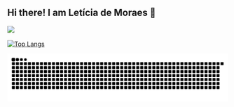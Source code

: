## Hi there! I am Letícia de Moraes 👋

<!--

- 🔭 I’m currently working on ...
- 🌱 I’m currently learning ...
- 👯 I’m looking to collaborate on ...
- 🤔 I’m looking for help with ...
- 💬 Ask me about ...
- 📫 How to reach me: ...
- 😄 Pronouns: ...
- ⚡ Fun fact: ...
-->
<div>
<img height = "180cm" src = "https://github-readme-stats.vercel.app/api?username=leticiamoraess&show_icons=true&theme=tokyonight">
  
[![Top Langs](https://github-readme-stats.vercel.app/api/top-langs/?username=leticiamoraess&show_icons=true&theme=tokyonight&layout=compact)](https://github.com/leticiamoraess/github-readme-stats)
  
</div>
<picture>
  <source media="(prefers-color-scheme: dark)" srcset="https://raw.githubusercontent.com/leticiamoraess/leticiamoraess/output/github-contribution-grid-snake-dark.svg">
  <source media="(prefers-color-scheme: light)" srcset="https://raw.githubusercontent.com/leticiamoraess/leticiamoraess/output/github-contribution-grid-snake.svg">
  <img alt="github contribution grid snake animation" src="https://raw.githubusercontent.com/leticiamoraess/leticiamoraess/output/github-contribution-grid-snake.svg">
</picture>
